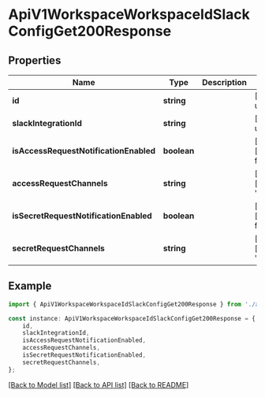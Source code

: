 # ApiV1WorkspaceWorkspaceIdSlackConfigGet200Response


## Properties

Name | Type | Description | Notes
------------ | ------------- | ------------- | -------------
**id** | **string** |  | [default to undefined]
**slackIntegrationId** | **string** |  | [default to undefined]
**isAccessRequestNotificationEnabled** | **boolean** |  | [optional] [default to false]
**accessRequestChannels** | **string** |  | [optional] [default to '']
**isSecretRequestNotificationEnabled** | **boolean** |  | [optional] [default to false]
**secretRequestChannels** | **string** |  | [optional] [default to '']

## Example

```typescript
import { ApiV1WorkspaceWorkspaceIdSlackConfigGet200Response } from './api';

const instance: ApiV1WorkspaceWorkspaceIdSlackConfigGet200Response = {
    id,
    slackIntegrationId,
    isAccessRequestNotificationEnabled,
    accessRequestChannels,
    isSecretRequestNotificationEnabled,
    secretRequestChannels,
};
```

[[Back to Model list]](../README.md#documentation-for-models) [[Back to API list]](../README.md#documentation-for-api-endpoints) [[Back to README]](../README.md)
